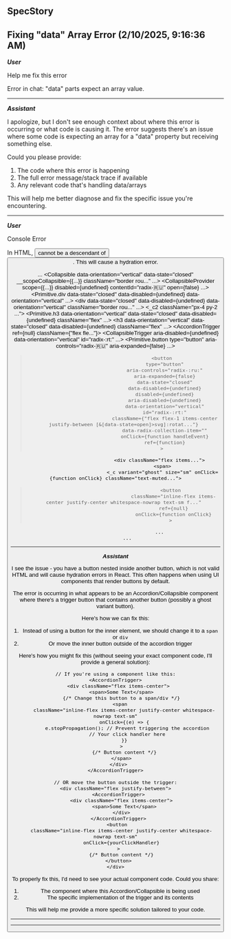 ## SpecStory

## Fixing "data" Array Error (2/10/2025, 9:16:36 AM)

_**User**_

Help me fix this error

Error in chat: "data" parts expect an array value.


---

_**Assistant**_

I apologize, but I don't see enough context about where this error is occurring or what code is causing it. The error suggests there's an issue where some code is expecting an array for a "data" property but receiving something else.

Could you please provide:

1. The code where this error is happening
2. The full error message/stack trace if available 
3. Any relevant code that's handling data/arrays

This will help me better diagnose and fix the specific issue you're encountering.

---

_**User**_

Console Error

In HTML, <button> cannot be a descendant of <button>.
This will cause a hydration error.

  ...
    <Collapsible data-orientation="vertical" data-state="closed" __scopeCollapsible={{...}} className="border rou..." ...>
      <CollapsibleProvider scope={{...}} disabled={undefined} contentId="radix-:ru:" open={false} ...>
        <Primitive.div data-state="closed" data-disabled={undefined} data-orientation="vertical" ...>
          <div data-state="closed" data-disabled={undefined} data-orientation="vertical" className="border rou..." ...>
            <_c2 className="px-4 py-2 ...">
              <AccordionHeader className="flex">
                <Primitive.h3 data-orientation="vertical" data-state="closed" data-disabled={undefined} className="flex" ...>
                  <h3 data-orientation="vertical" data-state="closed" data-disabled={undefined} className="flex" ...>
                    <AccordionTrigger ref={null} className={"flex fle..."}>
                      <AccordionCollectionItemSlot scope={undefined}>
                        <Slot data-radix-collection-item="" ref={function}>
                          <SlotClone data-radix-collection-item="" ref={function}>
                            <CollapsibleTrigger aria-disabled={undefined} data-orientation="vertical" id="radix-:rt:" ...>
                              <Primitive.button type="button" aria-controls="radix-:ru:" aria-expanded={false} ...>
>                               <button
>                                 type="button"
>                                 aria-controls="radix-:ru:"
>                                 aria-expanded={false}
>                                 data-state="closed"
>                                 data-disabled={undefined}
>                                 disabled={undefined}
>                                 aria-disabled={undefined}
>                                 data-orientation="vertical"
>                                 id="radix-:rt:"
>                                 className={"flex flex-1 items-center justify-between [&[data-state=open]>svg]:rotat..."}
>                                 data-radix-collection-item=""
>                                 onClick={function handleEvent}
>                                 ref={function}
>                               >
                                  <div className="flex items...">
                                    <span>
                                    <_c variant="ghost" size="sm" onClick={function onClick} className="text-muted...">
>                                     <button
>                                       className="inline-flex items-center justify-center whitespace-nowrap text-sm f..."
>                                       ref={null}
>                                       onClick={function onClick}
>                                     >
                                  ...
            ...

---

_**Assistant**_



I see the issue - you have a button nested inside another button, which is not valid HTML and will cause hydration errors in React. This often happens when using UI components that render buttons by default.

The error is occurring in what appears to be an Accordion/Collapsible component where there's a trigger button that contains another button (possibly a ghost variant button).

Here's how we can fix this:

1. Instead of using a button for the inner element, we should change it to a `span` or `div`
2. Or move the inner button outside of the accordion trigger

Here's how you might fix this (without seeing your exact component code, I'll provide a general solution):

```tsx
// If you're using a component like this:
<AccordionTrigger>
  <div className="flex items-center">
    <span>Some Text</span>
    {/* Change this button to a span/div */}
    <span 
      className="inline-flex items-center justify-center whitespace-nowrap text-sm"
      onClick={(e) => {
        e.stopPropagation(); // Prevent triggering the accordion
        // Your click handler here
      }}
    >
      {/* Button content */}
    </span>
  </div>
</AccordionTrigger>

// OR move the button outside the trigger:
<div className="flex justify-between">
  <AccordionTrigger>
    <div className="flex items-center">
      <span>Some Text</span>
    </div>
  </AccordionTrigger>
  <button 
    className="inline-flex items-center justify-center whitespace-nowrap text-sm"
    onClick={yourClickHandler}
  >
    {/* Button content */}
  </button>
</div>
```

To properly fix this, I'd need to see your actual component code. Could you share:
1. The component where this Accordion/Collapsible is being used
2. The specific implementation of the trigger and its contents

This will help me provide a more specific solution tailored to your code.

---



---

